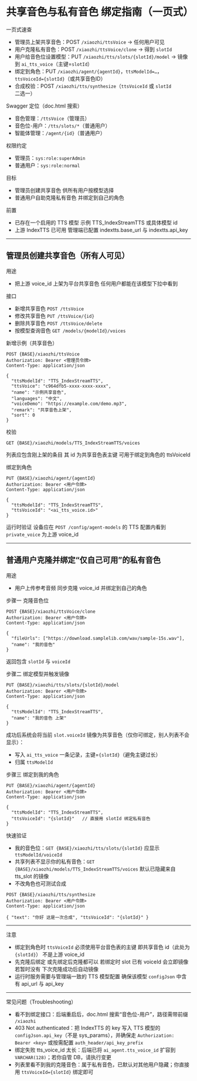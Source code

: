# 共享音色与私有音色 绑定指南（一页式）

一页式速查
- 管理员上架共享音色：POST `/xiaozhi/ttsVoice` → 任何用户可见
- 用户克隆私有音色：POST `/xiaozhi/ttsVoice/clone` → 得到 `slotId`
- 用户给音色位设置模型：PUT `/xiaozhi/tts/slots/{slotId}/model` → 镜像到 `ai_tts_voice`（主键=`slotId`）
- 绑定到角色：PUT `/xiaozhi/agent/{agentId}`，`ttsModelId=…`，`ttsVoiceId={slotId}`（或共享音色ID）
- 合成校验：POST `/xiaozhi/tts/synthesize`（`ttsVoiceId` 或 `slotId` 二选一）

Swagger 定位（doc.html 搜索）
- 音色管理：`/ttsVoice`（管理员）
- 音色位-用户：`/tts/slots/*`（普通用户）
- 智能体管理：`/agent/{id}`（普通用户）

权限约定
- 管理员：`sys:role:superAdmin`
- 普通用户：`sys:role:normal`

目标
- 管理员创建共享音色 供所有用户按模型选择
- 普通用户自助克隆私有音色 并绑定到自己的角色

前置
- 已存在一个启用的 TTS 模型 示例 TTS_IndexStreamTTS 或具体模型 id
- 上游 IndexTTS 已可用 管理端已配置 indextts.base_url 与 indextts.api_key

---

## 管理员创建共享音色（所有人可见）

用途
- 把上游 voice_id 上架为平台共享音色 任何用户都能在该模型下拉中看到

接口
- 新增共享音色 `POST /ttsVoice`
- 修改共享音色 `PUT /ttsVoice/{id}`
- 删除共享音色 `POST /ttsVoice/delete`
- 按模型查询音色 `GET /models/{modelId}/voices`

新增示例（共享音色）
```
POST {BASE}/xiaozhi/ttsVoice
Authorization: Bearer <管理员令牌>
Content-Type: application/json

{
  "ttsModelId": "TTS_IndexStreamTTS",     
  "ttsVoice": "c964dfb5-xxxx-xxxx-xxxx", 
  "name": "示例共享音色",
  "languages": "中文",
  "voiceDemo": "https://example.com/demo.mp3",
  "remark": "共享音色上架",
  "sort": 0
}
```

校验
```
GET {BASE}/xiaozhi/models/TTS_IndexStreamTTS/voices
```
列表应包含刚上架的条目 其 id 为共享音色表主键 可用于绑定到角色的 ttsVoiceId

绑定到角色
```
PUT {BASE}/xiaozhi/agent/{agentId}
Authorization: Bearer <用户令牌>
Content-Type: application/json

{
  "ttsModelId": "TTS_IndexStreamTTS",
  "ttsVoiceId": "<ai_tts_voice.id>"
}
```

运行时验证 设备应在 `POST /config/agent-models` 的 TTS 配置内看到 `private_voice` 为上游 voice_id

---

## 普通用户克隆并绑定“仅自己可用”的私有音色

用途
- 用户上传参考音频 同步克隆 voice_id 并绑定到自己的角色

步骤一 克隆音色位
```
POST {BASE}/xiaozhi/ttsVoice/clone
Authorization: Bearer <用户令牌>
Content-Type: application/json

{
  "fileUrls": ["https://download.samplelib.com/wav/sample-15s.wav"],
  "name": "我的音色"
}
```
返回包含 `slotId` 与 `voiceId`

步骤二 绑定模型并触发镜像
```
PUT {BASE}/xiaozhi/tts/slots/{slotId}/model
Authorization: Bearer <用户令牌>
Content-Type: application/json

{
  "ttsModelId": "TTS_IndexStreamTTS",
  "name": "我的音色 上架"
}
```
成功后系统会将当前 `slot.voiceId` 镜像为共享音色（仅你可绑定，别人列表不会显示）：
- 写入 `ai_tts_voice` 一条记录，主键=`{slotId}`（避免主键过长）
- 归属 `ttsModelId`

步骤三 绑定到我的角色
```
PUT {BASE}/xiaozhi/agent/{agentId}
Authorization: Bearer <用户令牌>
Content-Type: application/json

{
  "ttsModelId": "TTS_IndexStreamTTS",
  "ttsVoiceId": "{slotId}"   // 直接用 slotId 绑定私有音色
}
```

快速验证
- 我的音色位：`GET {BASE}/xiaozhi/tts/slots/{slotId}` 应显示 `ttsModelId/voiceId`
- 共享列表不显示你的私有音色：`GET {BASE}/xiaozhi/models/TTS_IndexStreamTTS/voices` 默认已隐藏来自 tts_slot 的镜像
- 不改角色也可测试合成
```
POST {BASE}/xiaozhi/tts/synthesize
Authorization: Bearer <用户令牌>
Content-Type: application/json

{ "text": "你好 这是一次合成", "ttsVoiceId": "{slotId}" }
```

---

注意
- 绑定到角色时 `ttsVoiceId` 必须使用平台音色表的主键 即共享音色 id（此处为 `{slotId}`） 不是上游 voice_id
- 先克隆后绑定 或先绑定后克隆都可以 若绑定时 slot 已有 voiceId 会立即镜像 若暂时没有 下次克隆成功后自动镜像
- 运行时服务需要与管理端一致的 TTS 模型配置 确保该模型 `configJson` 中含有 api_url 与 api_key 

---

常见问题（Troubleshooting）
- 看不到绑定接口：后端重启后，doc.html 搜索“音色位-用户”，路径需带前缀 `/xiaozhi`
- 403 Not authenticated：把 IndexTTS 的 key 写入 TTS 模型的 `configJson.api_key`（不是 sys_params），并确保走 `Authorization: Bearer <key>` 或按需配置 `auth_header/api_key_prefix`
- 绑定失败 tts_voice_id 太长：后端已将 `ai_agent.tts_voice_id` 扩容到 `VARCHAR(128)`；若你自管 DB，请执行变更
- 列表里看不到我的克隆音色：属于私有音色，已默认对其他用户隐藏；你直接用 `ttsVoiceId={slotId}` 绑定即可
